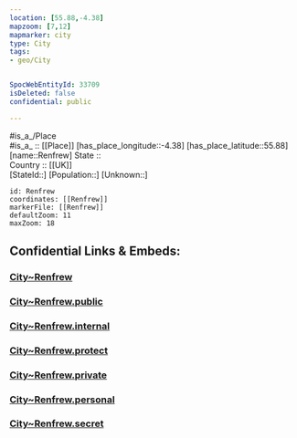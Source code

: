 ```yaml
---
location: [55.88,-4.38] 
mapzoom: [7,12] 
mapmarker: city 
type: City
tags:
- geo/City


SpocWebEntityId: 33709
isDeleted: false
confidential: public

---
```

#is_a_/Place  
#is_a_ :: [[Place]] 
[has_place_longitude::-4.38] 
[has_place_latitude::55.88] 
[name::Renfrew] 
State ::  
Country :: [[UK]]  
[StateId::] 
[Population::] 
[Unknown::] 


```leaflet
id: Renfrew
coordinates: [[Renfrew]] 
markerFile: [[Renfrew]] 
defaultZoom: 11 
maxZoom: 18
```


## Confidential Links & Embeds: 

### [City~Renfrew](/_Standards/Earth/Continent/Europe/Europe~North/UK/Scotland/counties~Scotland/Renfrewshire/City~Renfrew.md) 

### [City~Renfrew.public](/_public/Earth/Continent/Europe/Europe~North/UK/Scotland/counties~Scotland/Renfrewshire/City~Renfrew.public.md) 

### [City~Renfrew.internal](/_internal/Earth/Continent/Europe/Europe~North/UK/Scotland/counties~Scotland/Renfrewshire/City~Renfrew.internal.md) 

### [City~Renfrew.protect](/_protect/Earth/Continent/Europe/Europe~North/UK/Scotland/counties~Scotland/Renfrewshire/City~Renfrew.protect.md) 

### [City~Renfrew.private](/_private/Earth/Continent/Europe/Europe~North/UK/Scotland/counties~Scotland/Renfrewshire/City~Renfrew.private.md) 

### [City~Renfrew.personal](/_personal/Earth/Continent/Europe/Europe~North/UK/Scotland/counties~Scotland/Renfrewshire/City~Renfrew.personal.md) 

### [City~Renfrew.secret](/_secret/Earth/Continent/Europe/Europe~North/UK/Scotland/counties~Scotland/Renfrewshire/City~Renfrew.secret.md)

